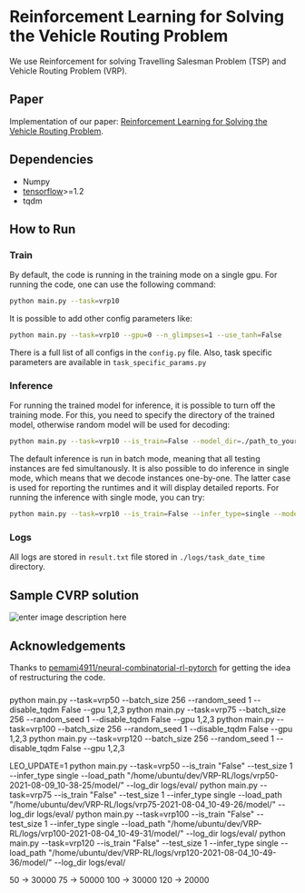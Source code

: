 
# Reinforcement Learning for Solving the Vehicle Routing Problem

We use Reinforcement for solving Travelling Salesman Problem (TSP) and Vehicle Routing Problem (VRP).


## Paper
Implementation of our paper: [Reinforcement Learning for Solving the Vehicle Routing Problem](https://arxiv.org/abs/1802.04240v2). 

## Dependencies


* Numpy
* [tensorflow](https://www.tensorflow.org/)>=1.2
* tqdm

## How to Run
### Train
By default, the code is running in the training mode on a single gpu. For running the code, one can use the following command:
```bash
python main.py --task=vrp10
```

It is possible to add other config parameters like:
```bash
python main.py --task=vrp10 --gpu=0 --n_glimpses=1 --use_tanh=False 
```
There is a full list of all configs in the ``config.py`` file. Also, task specific parameters are available in ``task_specific_params.py``
### Inference
For running the trained model for inference, it is possible to turn off the training mode. For this, you need to specify the directory of the trained model, otherwise random model will be used for decoding:
```bash
python main.py --task=vrp10 --is_train=False --model_dir=./path_to_your_saved_checkpoint
```
The default inference is run in batch mode, meaning that all testing instances are fed simultanously. It is also possible to do inference in single mode, which means that we decode instances one-by-one. The latter case is used for reporting the runtimes and it will display detailed reports. For running the inference with single mode, you can try:
```bash
python main.py --task=vrp10 --is_train=False --infer_type=single --model_dir=./path_to_your_saved_checkpoint
```
### Logs
All logs are stored in ``result.txt`` file stored in ``./logs/task_date_time`` directory.
## Sample CVRP solution

![enter image description here](https://lh3.googleusercontent.com/eUh69ZQsIV4SIE6RjwasAEkdw2VZaTmaeR8Fqk33di70-BGU62fvmcp6HLeGLE61lJDS7jLMpFf2 "Sample VRP")

## Acknowledgements
Thanks to [pemami4911/neural-combinatorial-rl-pytorch](https://github.com/pemami4911/neural-combinatorial-rl-pytorch) for getting the idea of restructuring the code.


###

python main.py --task=vrp50 --batch_size 256 --random_seed 1 --disable_tqdm False --gpu 1,2,3
python main.py --task=vrp75 --batch_size 256 --random_seed 1 --disable_tqdm False --gpu 1,2,3
python main.py --task=vrp100 --batch_size 256 --random_seed 1 --disable_tqdm False --gpu 1,2,3
python main.py --task=vrp120 --batch_size 256 --random_seed 1 --disable_tqdm False --gpu 1,2,3

LEO_UPDATE=1 python main.py --task=vrp50 --is_train "False" --test_size 1 --infer_type single --load_path "/home/ubuntu/dev/VRP-RL/logs/vrp50-2021-08-09_10-38-25/model/" --log_dir logs/eval/
python main.py --task=vrp75 --is_train "False" --test_size 1 --infer_type single --load_path "/home/ubuntu/dev/VRP-RL/logs/vrp75-2021-08-04_10-49-26/model/" --log_dir logs/eval/
python main.py --task=vrp100 --is_train "False" --test_size 1 --infer_type single --load_path "/home/ubuntu/dev/VRP-RL/logs/vrp100-2021-08-04_10-49-31/model/" --log_dir logs/eval/
python main.py --task=vrp120 --is_train "False" --test_size 1 --infer_type single --load_path "/home/ubuntu/dev/VRP-RL/logs/vrp120-2021-08-04_10-49-36/model/" --log_dir logs/eval/


50  -> 30000
75  -> 50000
100 -> 30000
120 -> 20000